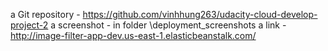 a Git repository - https://github.com/vinhhung263/udacity-cloud-develop-project-2
a screenshot - in folder \deployment_screenshots
a link - http://image-filter-app-dev.us-east-1.elasticbeanstalk.com/